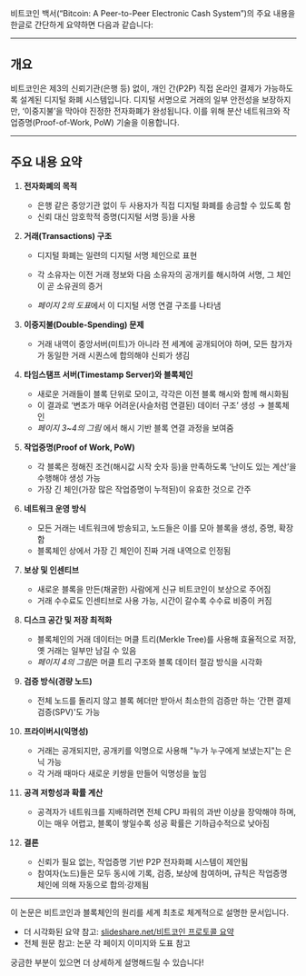 비트코인 백서(“Bitcoin: A Peer-to-Peer Electronic Cash System”)의 주요 내용을 한글로 간단하게 요약하면 다음과 같습니다:

---

## 개요  
비트코인은 제3의 신뢰기관(은행 등) 없이, 개인 간(P2P) 직접 온라인 결제가 가능하도록 설계된 디지털 화폐 시스템입니다. 디지털 서명으로 거래의 일부 안전성을 보장하지만, ‘이중지불’을 막아야 진정한 전자화폐가 완성됩니다. 이를 위해 분산 네트워크와 작업증명(Proof-of-Work, PoW) 기술을 이용합니다.

---

## 주요 내용 요약

1. **전자화폐의 목적**
   - 은행 같은 중앙기관 없이 두 사용자가 직접 디지털 화폐를 송금할 수 있도록 함
   - 신뢰 대신 암호학적 증명(디지털 서명 등)을 사용

2. **거래(Transactions) 구조**
   - 디지털 화폐는 일련의 디지털 서명 체인으로 표현
   - 각 소유자는 이전 거래 정보와 다음 소유자의 공개키를 해시하여 서명, 그 체인이 곧 소유권의 증거

   - *페이지 2의 도표*에서 이 디지털 서명 연결 구조를 나타냄

3. **이중지불(Double-Spending) 문제**
   - 거래 내역이 중앙서버(미트)가 아니라 전 세계에 공개되어야 하며, 모든 참가자가 동일한 거래 시퀀스에 합의해야 신뢰가 생김

4. **타임스탬프 서버(Timestamp Server)와 블록체인**
   - 새로운 거래들이 블록 단위로 모이고, 각각은 이전 블록 해시와 함께 해시화됨
   - 이 결과로 ‘변조가 매우 어려운(사슬처럼 연결된) 데이터 구조’ 생성 → 블록체인  
   - *페이지 3~4의 그림* 에서 해시 기반 블록 연결 과정을 보여줌

5. **작업증명(Proof of Work, PoW)**
   - 각 블록은 정해진 조건(해시값 시작 숫자 등)을 만족하도록 ‘난이도 있는 계산’을 수행해야 생성 가능
   - 가장 긴 체인(가장 많은 작업증명이 누적된)이 유효한 것으로 간주

6. **네트워크 운영 방식**
   - 모든 거래는 네트워크에 방송되고, 노드들은 이를 모아 블록을 생성, 증명, 확장함
   - 블록체인 상에서 가장 긴 체인이 진짜 거래 내역으로 인정됨

7. **보상 및 인센티브**
   - 새로운 블록을 만든(채굴한) 사람에게 신규 비트코인이 보상으로 주어짐
   - 거래 수수료도 인센티브로 사용 가능, 시간이 갈수록 수수료 비중이 커짐

8. **디스크 공간 및 저장 최적화**
   - 블록체인의 거래 데이터는 머클 트리(Merkle Tree)를 사용해 효율적으로 저장, 옛 거래는 일부만 남길 수 있음  
   - *페이지 4의 그림*은 머클 트리 구조와 블록 데이터 절감 방식을 시각화

9. **검증 방식(경량 노드)**
   - 전체 노드를 돌리지 않고 블록 헤더만 받아서 최소한의 검증만 하는 ‘간편 결제 검증(SPV)'도 가능

10. **프라이버시(익명성)**
    - 거래는 공개되지만, 공개키를 익명으로 사용해 "누가 누구에게 보냈는지"는 은닉 가능
    - 각 거래 때마다 새로운 키쌍을 만들어 익명성을 높임

11. **공격 저항성과 확률 계산**
    - 공격자가 네트워크를 지배하려면 전체 CPU 파워의 과반 이상을 장악해야 하며, 이는 매우 어렵고, 블록이 쌓일수록 성공 확률은 기하급수적으로 낮아짐

12. **결론**
    - 신뢰가 필요 없는, 작업증명 기반 P2P 전자화폐 시스템이 제안됨
    - 참여자(노드)들은 모두 동시에 기록, 검증, 보상에 참여하며, 규칙은 작업증명 체인에 의해 자동으로 합의·강제됨

---

이 논문은 비트코인과 블록체인의 원리를 세계 최초로 체계적으로 설명한 문서입니다.
- 더 시각화된 요약 참고: [slideshare.net/비트코인 프로토콜 요약](https://www.slideshare.net/slideshow/ss-48425470/48425470)  
- 전체 원문 참고: 논문 각 페이지 이미지와 도표 참고

궁금한 부분이 있으면 더 상세하게 설명해드릴 수 있습니다!